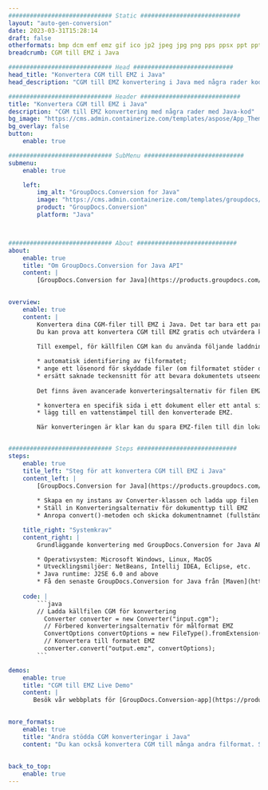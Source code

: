 ```yaml
---
############################# Static ############################
layout: "auto-gen-conversion"
date: 2023-03-31T15:28:14
draft: false
otherformats: bmp dcm emf emz gif ico jp2 jpeg jpg png pps ppsx ppt pptx psb psd svg svgz tga tif tiff webp wmf wmz
breadcrumb: CGM till EMZ i Java

############################# Head ############################
head_title: "Konvertera CGM till EMZ i Java"
head_description: "CGM till EMZ konvertering i Java med några rader kod. Konvertera över 160 filformat med hjälp av GroupDocs dokumentkonverterings-API för Java"

############################# Header ############################
title: "Konvertera CGM till EMZ i Java"
description: "CGM till EMZ konvertering med några rader med Java-kod"
bg_image: "https://cms.admin.containerize.com/templates/aspose/App_Themes/V3/images/bg/header1.png"
bg_overlay: false
button:
    enable: true

############################# SubMenu ############################
submenu:
    enable: true

    left:
        img_alt: "GroupDocs.Conversion for Java"
        image: "https://cms.admin.containerize.com/templates/groupdocs/images/product-logos/90x90-noborder/groupdocs-conversion-java.png"
        product: "GroupDocs.Conversion"
        platform: "Java"



############################# About ############################
about:
    enable: true
    title: "Om GroupDocs.Conversion for Java API"
    content: |
        [GroupDocs.Conversion for Java](https://products.groupdocs.com/conversion/java/) är ett avancerat filformatkonverterings-API för konvertering mellan populära bild- och dokumentformat som Microsoft Office, OpenDocument, PDF, HTML, e-post, CAD. och mycket mer med bara några rader kod. Det inbyggda API:t upptäcker automatiskt formaten för originaldokumenten och erbjuder många alternativ för att anpassa de konverterade dokumenten. Tillsammans med funktionen att extrahera information från ett dokument, stöder den också cachelagring av konverteringsresultaten till den lokala disken som standard. Men alla typer av cachelagring kan stödjas genom att implementera lämpliga gränssnitt - Amazon S3, Dropbox, Google Drive, Windows Azure, Reddis eller andra.
    

overview:
    enable: true
    content: |
        Konvertera dina CGM-filer till EMZ i Java. Det tar bara ett par rader med Java-kod på valfri plattform, som Windows, Linux, macOS.
        Du kan prova att konvertera CGM till EMZ gratis och utvärdera kvaliteten på konverteringsresultaten. Tillsammans med enkla filkonverteringsskript kan du prova mer sofistikerade alternativ för att ladda källfilen CGM och lagra EMZ-utdata. 
        
        Till exempel, för källfilen CGM kan du använda följande laddningsalternativ:

        * automatisk identifiering av filformatet;
        * ange ett lösenord för skyddade filer (om filformatet stöder det);
        * ersätt saknade teckensnitt för att bevara dokumentets utseende.
        
        Det finns även avancerade konverteringsalternativ för filen EMZ:

        * konvertera en specifik sida i ett dokument eller ett antal sidor;
        * lägg till en vattenstämpel till den konverterade EMZ.

        När konverteringen är klar kan du spara EMZ-filen till din lokala filsökväg eller till tredje parts lagring såsom FTP, Amazon S3, Google Drive, Dropbox etc. Observera - för att konvertera CGM till EMZ behöver du inte installera någon ytterligare programvara, såsom MS Office, Open Office, Adobe Acrobat Reader etc.


############################# Steps ############################
steps:
    enable: true
    title_left: "Steg för att konvertera CGM till EMZ i Java"
    content_left: |
        [GroupDocs.Conversion for Java](https://products.groupdocs.com/conversion/java/) låter utvecklare enkelt konvertera CGM fil till EMZ med några rader kod.
        
        * Skapa en ny instans av Converter-klassen och ladda upp filen CGM med den fullständiga sökvägen
        * Ställ in Konverteringsalternativ för dokumenttyp till EMZ
        * Anropa convert()-metoden och skicka dokumentnamnet (fullständig sökväg) och formatet (EMZ) som en parameter

    title_right: "Systemkrav"
    content_right: |
        Grundläggande konvertering med GroupDocs.Conversion for Java API kan göras med bara några rader kod. Våra API:er stöds på alla större plattformar och operativsystem. Innan du kör koden nedan, se till att du har följande förutsättningar installerade på ditt system.

        * Operativsystem: Microsoft Windows, Linux, MacOS
        * Utvecklingsmiljöer: NetBeans, Intellij IDEA, Eclipse, etc.
        * Java runtime: J2SE 6.0 and above
        * Få den senaste GroupDocs.Conversion for Java från [Maven](https://repository.groupdocs.com/webapp/#/artifacts/browse/tree/General/repo/com/groupdocs/groupdocs-conversion)
         
    code: |
        ```java    
        // Ladda källfilen CGM för konvertering
          Converter converter = new Converter("input.cgm");
          // Förbered konverteringsalternativ för målformat EMZ
          ConvertOptions convertOptions = new FileType().fromExtension("emz").getConvertOptions();
          // Konvertera till formatet EMZ
          converter.convert("output.emz", convertOptions);
        ```

demos:
    enable: true
    title: "CGM till EMZ Live Demo"
    content: |
       Besök vår webbplats för [GroupDocs.Conversion-app](https://products.groupdocs.app/conversion/family) och försök konvertera CGM till EMZ nu. Den kostnadsfria demon har följande fördelar
          

more_formats:
    enable: true
    title: "Andra stödda CGM konverteringar i Java"
    content: "Du kan också konvertera CGM till många andra filformat. Se listan nedan."
       
       
back_to_top:
    enable: true
---
```

